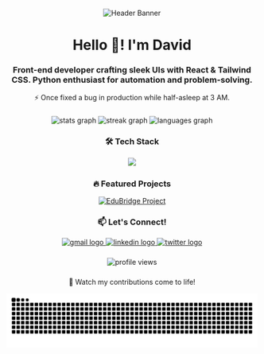 <br clear="both">

<!-- Animated Header Banner (Optional) -->
<div align="center">
  <img src="https://github.com/David-Toas/David-Toas/blob/main/assets/github-banner.gif?raw=true" width="800" alt="Header Banner"/>
</div>

<h1 align="center">Hello 👋! I'm David</h1>

###

<h3 align="center">Front-end developer crafting sleek UIs with React & Tailwind CSS. Python enthusiast for automation and problem-solving.</h3>
<p align="center">⚡ Once fixed a bug in production while half-asleep at 3 AM.</p>

###

<!-- Stats Section -->
<div align="center">
  <img src="https://github-readme-stats.vercel.app/api?username=David-Toas&hide_title=false&hide_rank=false&show_icons=true&include_all_commits=true&count_private=true&theme=dracula&hide_border=false" height="150" alt="stats graph" />
  <img src="https://streak-stats.demolab.com?user=David-Toas&theme=dracula&hide_border=false" height="150" alt="streak graph" />
  <img src="https://github-readme-stats.vercel.app/api/top-langs?username=David-Toas&theme=dracula&hide_border=false&layout=compact" height="150" alt="languages graph" />
</div>

###

<!-- Tech Stack -->
<h3 align="center">🛠️ Tech Stack</h3>
<div align="center">
  <img src="https://skillicons.dev/icons?i=react,js,ts,nodejs,html,css,tailwind,python,git,github,vscode" />
</div>

###

<!-- Featured Projects -->
<h3 align="center">🔥 Featured Projects</h3>
<div align="center">
  <a href="https://github.com/David-Toas/Edubridge" target="_blank">
    <img src="https://img.shields.io/badge/Edubridge-View_Project-007acc?style=for-the-badge&logo=github&logoColor=white" height="35" alt="EduBridge Project" />
  </a>
</div>

###

###

<!-- Social Links -->
<h3 align="center">📫 Let's Connect!</h3>
<div align="center">
  <a href="mailto:showoleolabode.6@gmail.com" target="_blank">
    <img src="https://img.shields.io/badge/Gmail-D14836?style=for-the-badge&logo=gmail&logoColor=white" height="30" alt="gmail logo" />
  </a>
  <a href="https://linkedin.com/in/showole-olabode/" target="_blank">
    <img src="https://img.shields.io/badge/LinkedIn-0077B5?style=for-the-badge&logo=linkedin&logoColor=white" height="30" alt="linkedin logo" />
  </a>
  <a href="(https://x.com/Toasking06)" target="_blank">
    <img src="https://img.shields.io/badge/Twitter-1DA1F2?style=for-the-badge&logo=twitter&logoColor=white" height="30" alt="twitter logo" />
  </a>
</div>

###

<!-- Visitor Counter -->
<div align="center">
  <img src="https://komarev.com/ghpvc/?username=David-Toas&color=blueviolet&label=Profile+Views" alt="profile views" />
</div>

###
<div align="center">
🐍 Watch my contributions come to life!

![GitHub Snake Dark](https://github.com/David-Toas/David-Toas/blob/output/github-snake-dark.svg)
</div>
